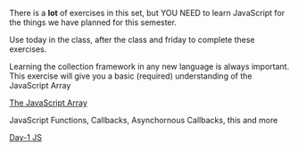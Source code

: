 
There is a **lot** of exercises in this set, but YOU NEED to learn JavaScript for the things we have planned for this semester.

Use today in the class, after the class and friday to complete these exercises.

Learning the collection framework in any new language is always important. This exercise will give you a basic (required) understanding of the JavaScript Array

[The JavaScript Array](https://docs.google.com/document/d/1Yen8XRTEXOFuHwglEF5IyhTZXJIPnkPt2kVsATwvdsM/edit?usp=sharing)

JavaScript Functions, Callbacks, Asynchornous Callbacks, this and more

[Day-1 JS](https://docs.google.com/document/d/1OQM3BDIpTkzgXPKBjXyVYrFvLLLU28eGJIIAxG1U4dc/edit?usp=sharing)
